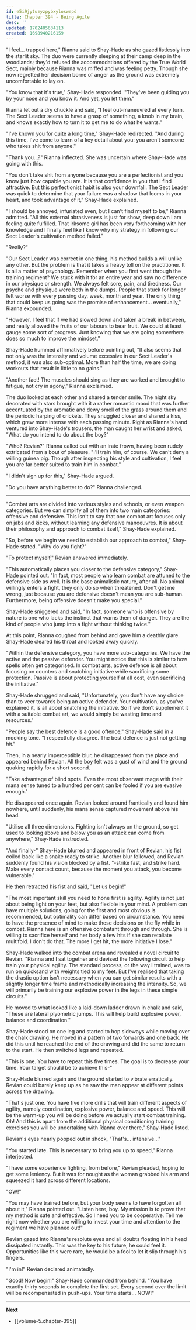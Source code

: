 ```yaml
---
id: e5i9jytuzyzpybxyloswepd
title: Chapter 394 - Being Agile
desc: ''
updated: 1702405634113
created: 1698940216159
---
```


"I feel... trapped here," Rianna said to Shay-Hade as she gazed listlessly into the starlit sky. The duo were currently sleeping at their camp deep in the woodlands; they'd refused the accommodations offered by the True World Sect, mainly because Rianna was miffed and was feeling petty. Though she now regretted her decision borne of anger as the ground was extremely uncomfortable to lay on.

"You know that it's true," Shay-Hade responded. "They've been guiding you by your nose and you know it. And yet, you let them."

Rianna let out a dry chuckle and said, "I feel out-maneuvred at every turn. The Sect Leader seems to have a grasp of something, a knob in my brain, and knows exactly how to turn it to get me to do what he wants."

"I've known you for quite a long time," Shay-Hade redirected. "And during this time, I've come to learn of a key detail about you: you aren't someone who takes shit from anyone."

"Thank you...?" Rianna inflected. She was uncertain where Shay-Hade was going with this.

"You don't take shit from anyone because you are a perfectionist and you know just how capable you are. It is that confidence in you that I find attractive. But this perfectionist habit is also your downfall. The Sect Leader was quick to determine that your failure was a shadow that looms in your heart, and took advantage of it," Shay-Hade explained.

"I should be annoyed, infuriated even, but I can't find myself to be," Rianna admitted. "All this external abrasiveness is just for show, deep down I am feeling quite fulfilled. That irksome girl has been very forthcoming with her knowledge and I finally feel like I know why my strategy in following our Sect Leader's cultivation method failed."

"Really?"

"Our Sect Leader was correct in one thing, his method builds a will unlike any other. But the problem is that it takes a heavy toll on the practitioner. It is all a matter of psychology. Remember when you first went through the training regiment? We stuck with it for an entire year and saw no difference in our physique or strength. We always felt sore, pain, and tiredness. Our psyche and physique were both in the dumps. People that stuck for longer felt worse with every passing day, week, month and year. The only thing that could keep us going was the promise of enhancement... eventually," Rianna expounded.

"However, I feel that if we had slowed down and taken a break in between, and really allowed the fruits of our labours to bear fruit. We could at least gauge some sort of progress. Just knowing that we are going somewhere does so much to improve the mindset."

Shay-Hade hummed affirmatively before pointing out, "It also seems that not only was the intensity and volume excessive in our Sect Leader's method, it was also sub-optimal. More than half the time, we are doing workouts that result in little to no gains."

"Another fact! The muscles should sing as they are worked and brought to fatigue, not cry in agony," Rianna exclaimed.

The duo looked at each other and shared a tender smile. The night sky decorated with stars brought with it a rather romantic mood that was further accentuated by the aromatic and dewy smell of the grass around them and the periodic harping of crickets. They snuggled closer and shared a kiss, which grew more intense with each passing minute. Right as Rianna's hand ventured into Shay-Hade's trousers, the man caught her wrist and asked, "What do you intend to do about the boy?"

"Who? Revian?" Rianna called out with an irate frown, having been rudely extricated from a bout of pleasure. "I'll train him, of course. We can't deny a willing guinea pig. Though after inspecting his style and cultivation, I feel you are far better suited to train him in combat."

"I didn't sign up for this," Shay-Hade argued.

"Do you have anything better to do?" Rianna challenged.

____

"Combat arts are divided into various styles and schools, or even weapon categories. But we can simplify all of them into two main categories: offensive and defensive. This isn't to say that one combat art focuses only on jabs and kicks, without learning any defensive manoeuvres. It is about their philosophy and approach to combat itself," Shay-Hade explained.

"So, before we begin we need to establish our approach to combat," Shay-Hade stated. "Why do you fight?"

"To protect myself," Revian answered immediately.

"This automatically places you closer to the defensive category," Shay-Hade pointed out. "In fact, most people who learn combat are attuned to the defensive side as well. It is the base animalistic nature, after all. No animal willingly enters a fight, they only do so when threatened. Don't get me wrong, just because you are defensive doesn't mean you are sub-human. Furthermore, being offensive doesn't make you special."

Shay-Hade sniggered and said, "In fact, someone who is offensive by nature is one who lacks the instinct that warns them of danger. They are the kind of people who jump into a fight without thinking twice."

At this point, Rianna coughed from behind and gave him a deathly glare. Shay-Hade cleared his throat and looked away quickly.

"Within the defensive category, you have more sub-categories. We have the active and the passive defender. You might notice that this is similar to how spells often get categorised. In combat arts, active defence is all about focusing on counters and snatching initiative while sacrificing some protection. Passive is about protecting yourself at all cost, even sacrificing the initiative."

Shay-Hade shrugged and said, "Unfortunately, you don't have any choice than to veer towards being an active defender. Your cultivation, as you've explained it, is all about snatching the initiative. So if we don't supplement it with a suitable combat art, we would simply be wasting time and resources."

"People say the best defence is a good offence," Shay-Hade said in a mocking tone. "I respectfully disagree. The best defence is just not getting hit."

Then, in a nearly imperceptible blur, he disappeared from the place and appeared behind Revian. All the boy felt was a gust of wind and the ground quaking rapidly for a short second.

"Take advantage of blind spots. Even the most observant mage with their mana sense tuned to a hundred per cent can be fooled if you are evasive enough."

He disappeared once again. Revian looked around frantically and found him nowhere, until suddenly, his mana sense captured movement above his head.

"Utilise all three dimensions. Fighting isn't always on the ground, so get used to looking above and below you as an attack can come from anywhere," Shay-Hade instructed.

"And finally-" Shay-Hade blurred and appeared in front of Revian, his fist coiled back like a snake ready to strike. Another blur followed, and Revian suddenly found his vision blocked by a fist. "-strike fast, and strike hard. Make every contact count, because the moment you attack, you become vulnerable."

He then retracted his fist and said, "Let us begin!"

"The most important skill you need to hone first is agility. Agility is not just about being light on your feet, but also flexible in your mind. A problem can have multiple solutions, going for the first and most obvious is recommended, but optimality can differ based on circumstance. You need to have the presence of mind to make these decisions on the fly while in combat. Rianna here is an offensive combatant through and through. She is willing to sacrifice herself and her body a few hits if she can retaliate multifold. I don't do that. The more I get hit, the more initiative I lose."

Shay-Hade walked into the combat arena and revealed a novel circuit to Revian. "Rianna and I sat together and devised the following circuit to help train your physical agility. The standard process, or the way I trained, was to run on quicksand with weights tied to my feet. But I've realised that taking the drastic option isn't necessary when you can get similar results with a slightly longer time frame and methodically increasing the intensity. So, we will primarily be training our explosive power in the legs in these simple circuits."

He moved to what looked like a laid-down ladder drawn in chalk and said, "These are lateral plyometric jumps. This will help build explosive power, balance and coordination."

Shay-Hade stood on one leg and started to hop sideways while moving over the chalk drawing. He moved in a pattern of two forwards and one back. He did this until he reached the end of the drawing and did the same to return to the start. He then switched legs and repeated.

"This is one. You have to repeat this five times. The goal is to decrease your time. Your target should be to achieve this-"

Shay-Hade blurred again and the ground started to vibrate erratically. Revian could barely keep up as he saw the man appear at different points across the drawing.

"That's just one. You have five more drills that will train different aspects of agility, namely coordination, explosive power, balance and speed. This will be the warm-up you will be doing before we actually start combat training. Oh! And this is apart from the additional physical conditioning training exercises you will be undertaking with Rianna over there," Shay-Hade listed.

Revian's eyes nearly popped out in shock, "That's... intensive..."

"You started late. This is necessary to bring you up to speed," Rianna interjected.

"I have some experience fighting, from before," Revian pleaded, hoping to get some leniency. But it was for nought as the woman grabbed his arm and squeezed it hard across different locations.

"OW!"

"You may have trained before, but your body seems to have forgotten all about it," Rianna pointed out. "Listen here, boy. My mission is to prove that my method is safe and effective. So I need you to be cooperative. Tell me right now whether you are willing to invest your time and attention to the regiment we have planned out!"

Revian gazed into Rianna's resolute eyes and all doubts floating in his head dissipated instantly. This was the key to his future, he could feel it. Opportunities like this were rare, he would be a fool to let it slip through his fingers.

"I'm in!" Revian declared animatedly.

"Good! Now begin!" Shay-Hade commanded from behind. "You have exactly thirty seconds to complete the first set. Every second over the limit will be recompensated in push-ups. Your time starts... NOW!"

____

**Next**
* [[volume-5.chapter-395]]
